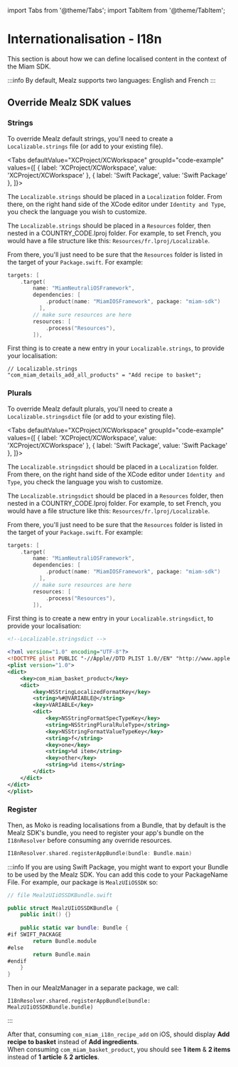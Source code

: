 import Tabs from '@theme/Tabs';
import TabItem from '@theme/TabItem';

# Internationalisation - I18n

This section is about how we can define localised content in the context of the Miam SDK.

:::info
By default, Mealz supports two languages: English and French
:::

## Override Mealz SDK values

### Strings

To override Mealz default strings, you'll need to create a `Localizable.strings` file (or add to your existing file).

<Tabs
defaultValue="XCProject/XCWorkspace"
groupId="code-example"
values={[
{ label: 'XCProject/XCWorkspace', value: 'XCProject/XCWorkspace' },
{ label: 'Swift Package', value: 'Swift Package' },
]}>

<TabItem value="XCProject/XCWorkspace">

The `Localizable.strings` should be placed in a `Localization` folder.
From there, on the right hand side of the XCode editor under `Identity and Type`, you check the language you wish to customize.

</TabItem>
<TabItem value="Swift Package">

The `Localizable.strings` should be placed in a `Resources` folder, then nested in a COUNTRY_CODE.lproj folder.
For example, to set French, you would have a file structure like this: `Resources/fr.lproj/Localizable`.

From there, you'll just need to be sure that the `Resources` folder is listed in the target of your `Package.swift`.
For example:
```swift
targets: [
    .target(
        name: "MiamNeutraliOSFramework",
        dependencies: [
            .product(name: "MiamIOSFramework", package: "miam-sdk")
          ],
        // make sure resources are here
        resources: [
            .process("Resources"),
        ]),
```

</TabItem>
</Tabs>

First thing is to create a new entry in your `Localizable.strings`, to provide your localisation:

```text
// Localizable.strings
"com_miam_details_add_all_products" = "Add recipe to basket";
```

### Plurals

To override Mealz default plurals, you'll need to create a `Localizable.stringsdict` file (or add to your existing file).

<Tabs
defaultValue="XCProject/XCWorkspace"
groupId="code-example"
values={[
{ label: 'XCProject/XCWorkspace', value: 'XCProject/XCWorkspace' },
{ label: 'Swift Package', value: 'Swift Package' },
]}>

<TabItem value="XCProject/XCWorkspace">

The `Localizable.stringsdict` should be placed in a `Localization` folder.
From there, on the right hand side of the XCode editor under `Identity and Type`, you check the language you wish to customize.

</TabItem>
<TabItem value="Swift Package">

The `Localizable.stringsdict` should be placed in a `Resources` folder, then nested in a COUNTRY_CODE.lproj folder.
For example, to set French, you would have a file structure like this: `Resources/fr.lproj/Localizable`.

From there, you'll just need to be sure that the `Resources` folder is listed in the target of your `Package.swift`.
For example:
```swift
targets: [
    .target(
        name: "MiamNeutraliOSFramework",
        dependencies: [
            .product(name: "MiamIOSFramework", package: "miam-sdk")
          ],
        // make sure resources are here
        resources: [
            .process("Resources"),
        ]),
```

</TabItem>
</Tabs>

First thing is to create a new entry in your `Localizable.stringsdict`, to provide your localisation:

```xml
<!--Localizable.stringsdict -->

<?xml version="1.0" encoding="UTF-8"?>
<!DOCTYPE plist PUBLIC "-//Apple//DTD PLIST 1.0//EN" "http://www.apple.com/DTDs/PropertyList-1.0.dtd">
<plist version="1.0">
<dict>
    <key>com_miam_basket_product</key>
    <dict>
        <key>NSStringLocalizedFormatKey</key>
        <string>%#@VARIABLE@</string>
        <key>VARIABLE</key>
        <dict>
            <key>NSStringFormatSpecTypeKey</key>
            <string>NSStringPluralRuleType</string>
            <key>NSStringFormatValueTypeKey</key>
            <string>f</string>
            <key>one</key>
            <string>%d item</string>
            <key>other</key>
            <string>%d items</string>
        </dict>
    </dict>
</dict>
</plist>
```

### Register

Then, as Moko is reading localisations from a Bundle, that by default is the Mealz SDK's bundle, you need to register your app's bundle on the `I18nResolver` before consuming any override resources.

```swift
I18nResolver.shared.registerAppBundle(bundle: Bundle.main)
```

:::info
If you are using Swift Package, you might want to export your Bundle to be used by the Mealz SDK. 
You can add this code to your PackageName File. 
For example, our package is `MealzUIiOSSDK` so:
```swift
// file MealzUIiOSSDKBundle.swift

public struct MealzUIiOSSDKBundle {    
    public init() {}
    
    public static var bundle: Bundle {
#if SWIFT_PACKAGE
        return Bundle.module
#else
        return Bundle.main
#endif
    }
}
```

Then in our MealzManager in a separate package, we call:

```
I18nResolver.shared.registerAppBundle(bundle: MealzUIiOSSDKBundle.bundle)
```
:::

After that, consuming `com_miam_i18n_recipe_add` on iOS, should display **Add recipe to basket** instead of **Add ingredients**.  
When consuming `com_miam_basket_product`, you should see **1 item** & **2 items** instead of **1 article** & **2 articles**.   

